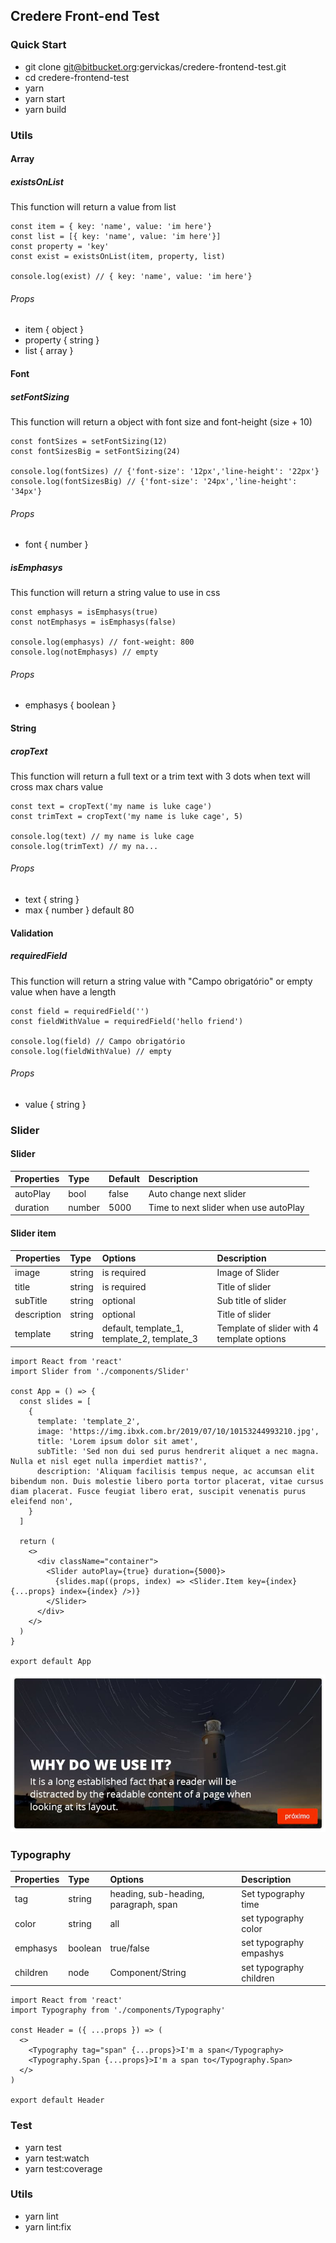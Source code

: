 ## Credere Front-end Test

### Quick Start

* git clone git@bitbucket.org:gervickas/credere-frontend-test.git
* cd credere-frontend-test
* yarn 
* yarn start
* yarn build

### Utils

#### Array

##### existsOnList

This function will return a value from list

```
const item = { key: 'name', value: 'im here'}
const list = [{ key: 'name', value: 'im here'}]
const property = 'key'
const exist = existsOnList(item, property, list)

console.log(exist) // { key: 'name', value: 'im here'}
```

###### Props

* item { object }
* property { string } 
* list { array } 


#### Font

##### setFontSizing

This function will return a object with font size and font-height (size + 10)

```
const fontSizes = setFontSizing(12)
const fontSizesBig = setFontSizing(24)

console.log(fontSizes) // {'font-size': '12px','line-height': '22px'}
console.log(fontSizesBig) // {'font-size': '24px','line-height': '34px'}
```

###### Props

* font { number }

##### isEmphasys

This function will return a string value to use in css

```
const emphasys = isEmphasys(true) 
const notEmphasys = isEmphasys(false) 

console.log(emphasys) // font-weight: 800
console.log(notEmphasys) // empty
```

###### Props
* emphasys { boolean } 

#### String

##### cropText

This function will return a full text or a trim text with 3 dots when text will cross max chars value

```
const text = cropText('my name is luke cage')
const trimText = cropText('my name is luke cage', 5)

console.log(text) // my name is luke cage
console.log(trimText) // my na...
```

###### Props

* text { string }
* max { number } default 80

#### Validation

##### requiredField

This function will return a string value with "Campo obrigatório" or empty value when have a length

```
const field = requiredField('')
const fieldWithValue = requiredField('hello friend')

console.log(field) // Campo obrigatório
console.log(fieldWithValue) // empty 
```

###### Props

* value { string }

### Slider

#### Slider
| Properties | Type | Default | Description |
| ------------- |:-------------| :-------------|:-------------|
| autoPlay | bool | false | Auto change next slider |
| duration | number | 5000 | Time to next slider when use autoPlay  |


#### Slider item
| Properties | Type | Options | Description |
| ------------- |:-------------| :-------------|:-------------|
| image | string | is required | Image of Slider  |
| title | string | is required | Title of slider  |
| subTitle | string | optional | Sub title of slider   |
| description | string | optional | Title of slider |
| template | string | default, template_1, template_2, template_3 | Template of slider with 4 template options |


```
import React from 'react'
import Slider from './components/Slider'

const App = () => {
  const slides = [
    {
      template: 'template_2',
      image: 'https://img.ibxk.com.br/2019/07/10/10153244993210.jpg',
      title: 'Lorem ipsum dolor sit amet',
      subTitle: 'Sed non dui sed purus hendrerit aliquet a nec magna. Nulla et nisl eget nulla imperdiet mattis?',
      description: 'Aliquam facilisis tempus neque, ac accumsan elit bibendum non. Duis molestie libero porta tortor placerat, vitae cursus diam placerat. Fusce feugiat libero erat, suscipit venenatis purus eleifend non',
    }
  ]

  return (
    <>
      <div className="container">
        <Slider autoPlay={true} duration={5000}>
          {slides.map((props, index) => <Slider.Item key={index} {...props} index={index} />)}
        </Slider>
      </div>
    </>
  )
}

export default App

```

![template_2](https://raw.githubusercontent.com/meucredere/frontend-test/master/images/news/layout-2.jpg)

### Typography

| Properties | Type | Options | Description |
| ------------- |:-------------| :-------------|:-------------|
| tag | string | heading, sub-heading, paragraph, span | Set typography time |
| color | string | all | set typography color |
| emphasys | boolean | true/false | set typography empashys |
| children | node | Component/String | set typography children |

```
import React from 'react'
import Typography from './components/Typography'

const Header = ({ ...props }) => (
  <>
    <Typography tag="span" {...props}>I'm a span</Typography>
    <Typography.Span {...props}>I'm a span to</Typography.Span>
  </>
)

export default Header

```


### Test

* yarn test
* yarn test:watch 
* yarn test:coverage


### Utils

* yarn lint
* yarn lint:fix
